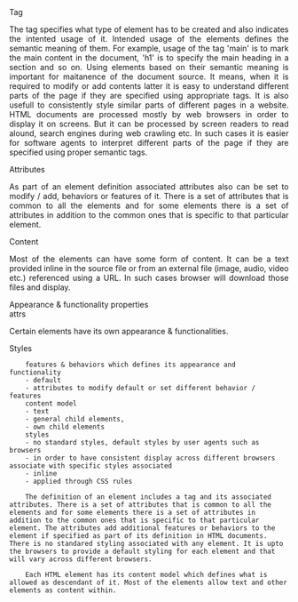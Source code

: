 <div class="ui list">
            <div class="item">
                <i class="blue circle icon"></i>
                <div class="content">
                    <div class="header">Tag</div>
                    <p class="description" style="text-align: justify;">
                        The tag specifies what type of element has to be created and also indicates the intented usage of it. Intended usage of the elements defines the semantic meaning of them. For example, usage of the tag 'main' is to mark the main content in the document, 'h1' is to specify the main heading in a section and so on. Using elements based on their semantic meaning is important for maitanence of the document source. It means, when it is required to modify or add contents latter it is easy to understand different parts of the page if they are specified using appropriate tags. It is also usefull to consistently style similar parts of different pages in a website. HTML documents are processed mostly by web browsers in order to display it on screens. But it can be processed by screen readers to read alound, search engines during web crawling etc. In such cases it is easier for software agents to interpret different parts of the page if they are specified using proper semantic tags. 
                    </p>
                </div>
            </div>
            <div class="item">
                <i class="blue circle icon"></i>
                <div class="content">
                    <div class="header">Attributes</div>
                    <p class="description" style="text-align: justify;">
                        As part of an element definition associated attributes also can be set to modify / add, behaviors or features of it. There is a set of attributes that is common to all the elements and for some elements there is a set of attributes in addition to the common ones that is specific to that particular element.
                    </p>
                </div>
            </div>
            <div class="item">
                <i class="blue circle icon"></i>
                <div class="content">
                    <div class="header">Content</div>
                    <p class="description" style="text-align: justify;">
                        Most of the elements can have some form of content. It can be a text provided inline in the source file or from an external file (image, audio, video etc.) referenced using a URL. In such cases browser will download those files and display.
                    </p>
                </div>
            </div>
            <div class="item">
                <i class="blue check circle outline icon"></i>
                <div class="content">
                    <div class="header">Appearance & functionality properties</div> attrs
                    <p class="description" style="text-align: justify;">
                        Certain elements have its own appearance & functionalities. 
                    </p>
                </div>
            </div>            
            <div class="item">
                <i class="blue check circle outline icon"></i>
                <div class="content">
                    <div class="header">Styles</div>
                    <p class="description" style="text-align: justify;">                        
                    </p>
                </div>
            </div>
        </div>

        features & behaviors which defines its appearance and functionality
        - default
        - attributes to modify default or set different behavior / features        
        content model
        - text
        - general child elements, 
        - own child elements
        styles 
        - no standard styles, default styles by user agents such as browsers
        - in order to have consistent display across different browsers associate with specific styles associated
        - inline
        - applied through CSS rules

        The definition of an element includes a tag and its associated attributes. There is a set of attributes that is common to all the elements and for some elements there is a set of attributes in addition to the common ones that is specific to that particular element. The attributes add additional features or behaviors to the element if specified as part of its definition in HTML documents. There is no standared styling associated with any element. It is upto the browsers to provide a default styling for each element and that will vary across different browsers.
        
        Each HTML element has its content model which defines what is allowed as descendant of it. Most of the elements allow text and other elements as content within.  